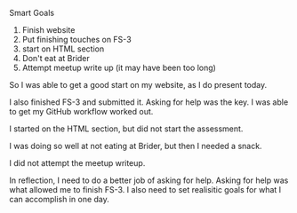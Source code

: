 Smart Goals

1. Finish website
2. Put finishing touches on FS-3
3. start on HTML section
4. Don't eat at Brider
5. Attempt meetup write up (it may have been too long)

So I was able to get a good start on my website, as I do present today.  

I also finished FS-3 and submitted it.  Asking for help was the key.  I was able to get my GitHub workflow worked out.

I started on the HTML section, but did not start the assessment.

I was doing so well at not eating at Brider, but then I needed a snack.

I did not attempt the meetup writeup.




In reflection, I need to do a better job of asking for help.  Asking for help was what allowed me to finish FS-3.  I also need to set realisitic goals for what I can accomplish in one day.






